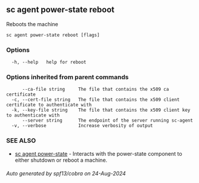 ## sc agent power-state reboot

Reboots the machine

```
sc agent power-state reboot [flags]
```

### Options

```
  -h, --help   help for reboot
```

### Options inherited from parent commands

```
      --ca-file string     The file that contains the x509 ca certificate
  -c, --cert-file string   The file that contains the x509 client certificate to authenticate with
  -k, --key-file string    The file that contains the x509 client key to authenticate with
      --server string      The endpoint of the server running sc-agent
  -v, --verbose            Increase verbosity of output
```

### SEE ALSO

* [sc agent power-state](sc_agent_power-state.md)	 - Interacts with the power-state component to either shutdown or reboot a machine.

###### Auto generated by spf13/cobra on 24-Aug-2024
